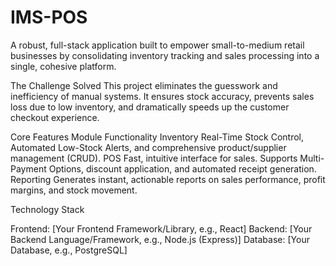 # IMS-POS
A robust, full-stack application built to empower small-to-medium retail businesses by consolidating inventory tracking and sales processing into a single, cohesive platform. 

The Challenge Solved 
This project eliminates the guesswork and inefficiency of manual systems. It ensures stock accuracy, prevents sales loss due to low inventory, and dramatically speeds up the customer checkout experience.

Core Features
Module     Functionality
Inventory  Real-Time Stock Control, Automated Low-Stock Alerts, and comprehensive product/supplier management (CRUD).
POS        Fast, intuitive interface for sales. Supports Multi-Payment Options, discount application, and automated receipt generation.
Reporting  Generates instant, actionable reports on sales performance, profit margins, and stock movement.

Technology Stack

Frontend: [Your Frontend Framework/Library, e.g., React]
Backend: [Your Backend Language/Framework, e.g., Node.js (Express)]
Database: [Your Database, e.g., PostgreSQL]

